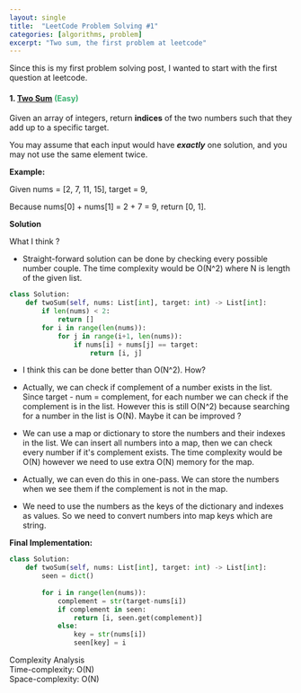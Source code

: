 ```yaml
---
layout: single
title:  "LeetCode Problem Solving #1"
categories: [algorithms, problem]
excerpt: "Two sum, the first problem at leetcode"
---
```

<!---
MediumSeaGreen - Easy
Orange - Medium
Tomato - Hard
-->
Since this is my first problem solving post, I wanted to start with the first question at leetcode. 

#### 1. [Two Sum](https://leetcode.com/problems/two-sum/) <span style="color:MediumSeaGreen">(Easy) </span>

Given an array of integers, return **indices** of the two numbers such that they add up to a specific target.

You may assume that each input would have **_exactly_** one solution, and you may not use the same element twice.

**Example:**

Given nums = [2, 7, 11, 15], target = 9,

Because nums[0] + nums[1] = 2 + 7 = 9,
return [0, 1].

**Solution**

What I think ? 

* Straight-forward solution can be done by checking every possible number couple. The time complexity would be O(N^2) where N is length of the given list.

```python
class Solution:
    def twoSum(self, nums: List[int], target: int) -> List[int]:
        if len(nums) < 2:
            return []
        for i in range(len(nums)):
            for j in range(i+1, len(nums)):
                if nums[i] + nums[j] == target:
                    return [i, j]                  
```
* I think this can be done better than O(N^2). How?

* Actually, we can check if complement of a number exists in the list. Since target - num = complement, for each number we can check if the complement is in the list. However this is still O(N^2) because searching for a number in the list is O(N). Maybe it can be improved ? 

* We can use a map or dictionary to store the numbers and their indexes in the list. We can insert all numbers into a map, then we can check every number if it's complement exists. The time complexity would be O(N) however we need to use extra O(N) memory for the map.

* Actually, we can even do this in one-pass. We can store the numbers when we see them if the complement is not in the map. 

* We need to use the numbers as the keys of the dictionary and indexes as values. So we need to convert numbers into map keys which are string.

**Final Implementation:**

```python
class Solution:
    def twoSum(self, nums: List[int], target: int) -> List[int]:
        seen = dict()
        
        for i in range(len(nums)):
            complement = str(target-nums[i])
            if complement in seen:
                return [i, seen.get(complement)]
            else:
                key = str(nums[i])
                seen[key] = i
```

Complexity Analysis  
Time-complexity: O(N)  
Space-complexity: O(N)


